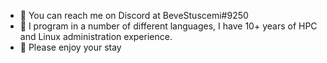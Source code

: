 - 👋 You can reach me on Discord at BeveStuscemi#9250
- 👀 I program in a number of different languages, I have 10+ years of HPC and Linux administration experience.
- 🌱 Please enjoy your stay

<!---
this is a ✨ special ✨ repository because its `README.md` (this file) appears on your GitHub profile.
You can click the Preview link to take a look at your changes.
--->
